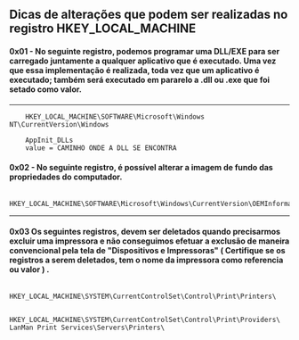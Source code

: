 Dicas de alterações que podem ser realizadas no registro HKEY_LOCAL_MACHINE
----------------------------------------------------------------------------


#### 0x01 - No seguinte registro, podemos programar uma DLL/EXE para ser carregado juntamente a qualquer aplicativo que é executado. Uma vez que essa implementação é realizada, toda vez que um aplicativo é executado; também será executado em pararelo a .dll ou .exe que foi setado como valor.

---

		HKEY_LOCAL_MACHINE\SOFTWARE\Microsoft\Windows NT\CurrentVersion\Windows

		AppInit_DLLs
		value = CAMINHO ONDE A DLL SE ENCONTRA


#### 0x02 - No seguinte registro, é possível alterar a imagem de fundo das propriedades do computador.


		HKEY_LOCAL_MACHINE\SOFTWARE\Microsoft\Windows\CurrentVersion\OEMInformation


------

#### 0x03 Os seguintes registros, devem ser deletados quando precisarmos excluir uma impressora e não conseguimos efetuar a exclusão de maneira convencional pela tela de "Dispositivos e Impressoras" ( Certifique se os registros a serem deletados, tem o nome da impressora como referencia ou valor ) .


		HKEY_LOCAL_MACHINE\SYSTEM\CurrentControlSet\Control\Print\Printers\

		HKEY_LOCAL_MACHINE\SYSTEM\CurrentControlSet\Control\Print\Providers\ LanMan Print Services\Servers\Printers\